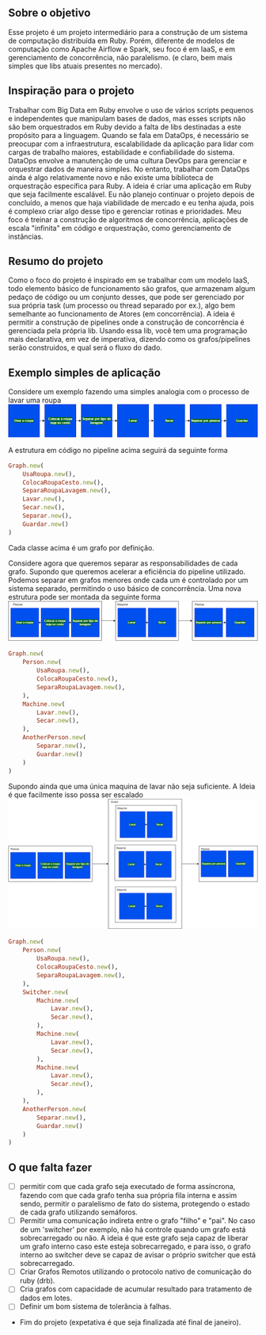 ## Sobre o objetivo 
Esse projeto é um projeto intermediário para a construção de um sistema de computação distribuída em Ruby. Porém, diferente de modelos de computação como Apache Airflow e Spark, seu foco é em IaaS, e em gerenciamento de concorrência, não paralelismo. (e claro, bem mais simples que libs atuais presentes no mercado).

## Inspiração para o projeto
Trabalhar com Big Data em Ruby envolve o uso de vários scripts pequenos e independentes que manipulam bases de dados, mas esses scripts não são bem orquestrados em Ruby devido a falta de libs destinadas a este propósito para a linguagem. Quando se fala em DataOps, é necessário se preocupar com a infraestrutura, escalabilidade da aplicação para lidar com cargas de trabalho maiores, estabilidade e confiabilidade do sistema. DataOps envolve a manutenção de uma cultura DevOps para gerenciar e orquestrar dados de maneira simples. No entanto, trabalhar com DataOps ainda é algo relativamente novo e não existe uma biblioteca de orquestração específica para Ruby. A ideia é criar uma aplicação em Ruby que seja facilmente escalável. Eu não planejo continuar o projeto depois de concluído, a menos que haja viabilidade de mercado e eu tenha ajuda, pois é complexo criar algo desse tipo e gerenciar rotinas e prioridades. Meu foco é treinar a construção de algoritmos de concorrência, aplicações de escala "infinita" em código e orquestração, como gerenciamento de instâncias.


## Resumo do projeto
Como o foco do projeto é inspirado em se trabalhar com um modelo IaaS, todo elemento básico de funcionamento são grafos, que armazenam algum pedaço de código ou um conjunto desses, que pode ser gerenciado por sua própria task (um processo ou thread separado por ex.), algo bem semelhante ao funcionamento de Atores (em concorrência). A ideia é permitir a construção de pipelines onde a construção de concorrência é gerenciada pela própria lib. Usando essa lib, você tem uma programação mais declarativa, em vez de imperativa, dizendo como os grafos/pipelines serão construidos, e qual será o fluxo do dado.

## Exemplo simples de aplicação
Considere um exemplo fazendo uma simples analogia com o processo de lavar uma roupa
![image](img/pipbasic.png)

A estrutura em código no pipeline acima seguirá da seguinte forma
```ruby
Graph.new(
    UsaRoupa.new(),
    ColocaRoupaCesto.new(),
    SeparaRoupaLavagem.new(),
    Lavar.new(),
    Secar.new(),
    Separar.new(),
    Guardar.new()
)
```
Cada classe acima é um grafo por definição.

Considere agora que queremos separar as responsabilidades de cada grafo. Supondo que queremos acelerar a eficiência do pipeline utilizado. Podemos separar em grafos menores onde cada um é controlado por um sistema separado, permitindo o uso básico de concorrência. Uma nova estrutura pode ser montada da seguinte forma
![image](img/pipe_grouped.png)
```ruby
Graph.new(
    Person.new(
        UsaRoupa.new(),
        ColocaRoupaCesto.new(),
        SeparaRoupaLavagem.new(),
    ),
    Machine.new(
        Lavar.new(),
        Secar.new(),    
    ),
    AnotherPerson.new(
        Separar.new(),
        Guardar.new()
    )
)
```

Supondo ainda que uma única maquina de lavar não seja suficiente. A Ideia é que facilmente isso possa ser escalado 
![image](img/pipe_switched.png)
```ruby
Graph.new(
    Person.new(
        UsaRoupa.new(),
        ColocaRoupaCesto.new(),
        SeparaRoupaLavagem.new(),
    ),
    Switcher.new(
        Machine.new(
            Lavar.new(),
            Secar.new(),    
        ),
        Machine.new(
            Lavar.new(),
            Secar.new(),    
        ),
        Machine.new(
            Lavar.new(),
            Secar.new(),    
        ),
    ),
    AnotherPerson.new(
        Separar.new(),
        Guardar.new()
    )
)
```

## O que falta fazer
- [ ] permitir com que cada grafo seja executado de forma assíncrona, fazendo com que cada grafo tenha sua própria fila interna e assim sendo, permitir o paralelismo de fato do sistema, protegendo o estado de cada grafo utilizando semáforos.
- [ ] Permitir uma comunicação indireta entre o grafo "filho" e "pai". No caso de um 'switcher' por exemplo, não há controle quando um grafo está sobrecarregado ou não. A ideia é que este grafo seja capaz de liberar um grafo interno caso este esteja sobrecarregado, e para isso, o grafo interno ao switcher deve se capaz de avisar o próprio switcher que está sobrecarregado.
- [ ] Criar Grafos Remotos utilizando o protocolo nativo de comunicação do ruby (drb).
- [ ] Cria grafos com capacidade de acumular resultado para tratamento de dados em lotes.
- [ ] Definir um bom sistema de tolerância à falhas.
- Fim do projeto (expetativa é que seja finalizada até final de janeiro).